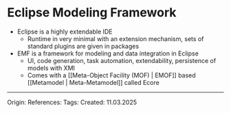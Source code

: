 # Eclipse Modeling Framework

- Eclipse is a highly extendable IDE
	- Runtime in very minimal with an extension mechanism, sets of standard plugins are given in packages
- EMF is a framework for modeling and data integration in Eclipse
	- UI, code generation, task automation, extendability, persistence of models with XMI
	- Comes with a [[Meta-Object Facility (MOF) | EMOF]] based [[Metamodel | Meta-Metamodel]] called Ecore

---

Origin: 
References: 
Tags: 
Created: 11.03.2025


